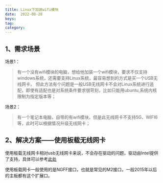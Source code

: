 ```yaml
---
title: Linux下加装wifi模块
date:  2022-08-28
keys:
tag:
category:
---
```


## 1、需求场景

场景1：
> 有一个没有wifi模块的电脑，想给他加装一个wifi模块，要求不仅支持windows系统，还需要支持Linux系统，最容易想到的方式是买一个USB无线网卡，
> 但此方法有个问题是一般USB无线网卡不会对Linux系统进行适配，即使有适配也是对系统条件要求很苛刻，比如只能用ubuntu,系统内核限制为指定版本等；

场景2：
> 有一个笔记本电脑，自带的有wifi模块，但是此无线网卡不支持5G、WIFI6等，此时可以根据情况升级无线网卡；

## 2、解决方案——使用板载无线网卡

使用板载无线网卡相对usb无线网卡来说，不会存在驱动的问题，驱动由Intel提供了支持，具体可以参考[此处](https://www.intel.cn/content/www/cn/zh/support/articles/000005511/network-and-i-o/wireless-networking.html)

使用板载网卡一般使用的是NGFF接口，也就是常见的M2接口，一般2015年以后的主板都有这个扩展口。

